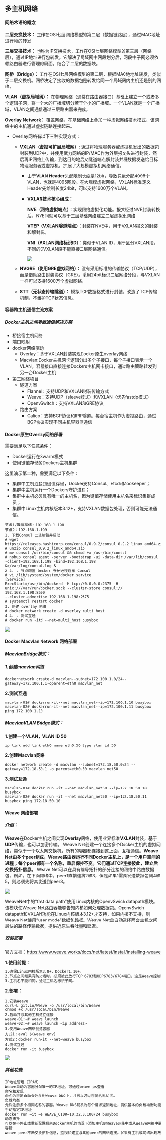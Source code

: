 ## 多主机网络

#### 网络术语的概念

**二层交换技术：** 工作在OSI七层网络模型的第二层（数据链路层），通过MAC地址进行帧的转发

**三层交换技术：** 也称为IP交换技术，工作在OSI七层网络模型的第三层（网络层），通过IP地址进行包转发。它解决了局域网中网段划分后，网段中子网必须依赖路由器进行管理的局面。结合了二层的数据块。

**网桥（Bridge）：** 工作在OSI七层网络模型的第二层，根据MAC地地址转发，类似于二层交换机。网桥决定了接收的数据包是转发给同一个局域网内主机还是别的网络。

**VLAN（虚拟局域网）：** 在物理网络（通常在路由器接口）基础上建立一个或者多个逻辑子网，将一个大的广播域切分若干个小的广播域。一个VLAN就是一个广播域，VLAN之间通信通过三层路由器来完成。

**Overlay Network：** 覆盖网络，在基础网络上叠加一种虚拟网络技术模式，该网络中的主机通过虚拟链路连接起来。

- Overlay网络有以下三种实现方式：

  - **VXLAN（虚拟可扩展局域网）**: 通过将物理服务器或虚拟机发出的数据包封装到UDP中，并使用武力网络的IP/MAC作为外层报文头进行封装，然后再IP网络上传输，到达目的地后又隧道端点解封装并将数据发送给目标物理服务器或虚拟机，扩展了大规模虚拟机网络通信。

    - 由于**VLAN Header**头部限制长度是12bit，导致只能分配4095个VLAN，也就是4095网段。在大规模虚拟网络，VXLAN标准定义Header先绘制长度24bit，可以支持1600万个VLAN。

    - **VXLAN技术核心组成：**

      **NVE（网络虚拟端点）**：实现网络虚拟化功能。报文经过NVE封装转换后，NVE间就可以基于三层基础网络建立二层虚拟化网络

      **VTEP（VXLAN隧道端点）**：封装在NVE中，用于VXLAN报文的封装和解封装。

      **VNI（VXLAN网络标识ID）**：类似于VLAN ID，用于区分VXLAN段，不同的CVXLAN段不能直接二层网络通信。

      ![](https://github.com/xiaorui2017/docker/blob/master/img/2018-10-15_151446.png)

  - **NVGRE（使用GRE虚拟网络）：** 没有采用标准的传输协议（TCP/UDP），而是借助路由封装协议（GRE）。采用24bit标识二层网络分段，与VXLAN一样可以支持1600万个虚拟网络。

  - **STT（无状态传输隧道）：** 模拟TCP数据格式进行封装，改造了TCP传输机制，不维护TCP状态信息。



#### 容器跨主机通信主流方案

##### Docker主机之间容器通信解决方案

- 桥接宿主机网络
- 端口映射
- docker网络驱动
  - Overlay：基于VXLAN封装实现Docker原生overlay网络
  - Macvlan:Docker主机网卡逻辑分出多个子接口，每个子接口表示一个VLAN。容器接口直接连接Dockers主机网卡接口，通过路由策略转发到另一台Docker主机
- 第三网络项目
  - 隧道方案
    - Flannel：支持UDP和VXLAN封装传输方式
    - Weave：支持UDP（sleeve模式）和VXLAN（优先fastdp模式）
    - OpenvSwitch：支持VXLAN和GRE协议
  - 路由方案
    - Calico：支持BGP协议和IPIP隧道。每台宿主机作为虚拟路由，通过BGP协议实现不同主机容器间通信



#### Docker原生Overlay网络部署

需要满足以下任意条件：

- Docker运行在Swarm模式
- 使用键值存储的Dockers主机集群

这里演示第二种，需要满足以下条件：

- 集群中主机连接到键值存储，Docker支持Consul、Etcd和Zookeeper；
- 集群中主机运行一个Dockers守护进程；
- 集群中主机必须具有唯一的主机名，因为键值存储使用主机名来标识集群成员；
- 集群中Linux主机内核版本3.12+，支持VXLAN数据包处理，否则可能无法通信。

```shell
节点1/键值存储：192.168.1.198
节点2：192.168.1.199
1. 下载Consul 二进制包并启动
# wget https://releases.hashicorp.com/consul/0.9.2/consul_0.9.2_linux_amd64.zip
# unzip consul_0.9.2_linux_amd64.zip
# mv consul /usr/bin/consul && chmod +x /usr/bin/consul
# nohup consul agent -server -bootstrap -ui -data-dir /var/lib/consul -client=192.168.1.198 -bind=192.168.1.198
&>/var/log/consul.log &
2 2. . 节点配置 Docker 守护进程连接 Consul
# vi /lib/systemd/system/docker.service
[Service]
ExecStart=/usr/bin/dockerd -H tcp://0.0.0.0:2375 -H unix:///var/run/docker.sock --cluster-store consul:// 192.168.1.198:8500
--cluster-advertise 192.168.1.198:2375
# systemctl restart docker
3. 创建 overlay 网络
# docker network create -d overlay multi_host
4 4. . 测试互通
# docker run -itd --net=multi_host busybox
```

![](https://github.com/xiaorui2017/docker/blob/master/img/2018-10-15_202731.png)

#### Docker Macvlan Network 网络部署

##### **MacvlanBridge模式：**

##### 1.创建macvlan网络

```shell
dockernetwork create-d macvlan--subnet=172.100.1.0/24--gateway=172.100.1.1-oparent=eth0 macvlan_net
```

**2.测试互通**

```shell
macvlan-01# dockerrun-it--net macvlan_net--ip=172.100.1.10 busybox
macvlan-02# dockerrun-it--net macvlan_net--ip=172.100.1.11 busybox ping 172.100.1.10
```

##### MacvlanVLAN Bridge模式：

**1.创建一个VLAN，VLAN ID 50**

```shell
ip link add link eth0 name eth0.50 type vlan id 50
```

**2.创建Macvlan网络**

```shell
docker network create -d macvlan --subnet=172.18.50.0/24 --gateway=172.18.50.1 -o parent=eth0.50 macvlan_net50
```

**3.测试互通**

```shell
macvlan-01# docker run -it --net macvlan_net50 --ip=172.18.50.10 busybox
macvlan-02# docker run -it --net macvlan_net50 --ip=172.18.50.11 busybox ping 172.18.50.10
```



#### Weave 网络部署

##### 介绍：

**Weave**在Docker主机之间实现**Overlay**网络，使用业界标准**VXLAN**封装，基于**UDP**传输，也可以加密传输。
Weave Net创建一个连接多个Docker主机的虚拟网络，类似于一个以太网交换机，所有的容器都连接到这上面，互相通信。**Weave Net由多个peer组成，Weave路由器运行不同Docker主机上，是一个用户空间的进程；每个peer都有一个名称，重启保持不变。它们通过TCP连接彼此，建立后交换拓扑信息。**
Weave Net可以在具有编号拓扑的部分连接的网络中路由数据包。例如，在下面网络中，peer1直接连接2和3，但是如果1需要发送数据包到4和5，则必须先将其发送到peer3。

![](.\img\2018-10-16_102857.png)

WeaveNet中的”fast data path”使用Linux内核的OpenvSwich datapath模块。该模块使Weave Net路由器能够告知内核如何处理数据包。OpenvSwich datapath和VXLAN功能在Linux内核版本3.12+才支持，如果内核不支持，则Weave Net使用”user mode”数据包路径。Weave Net会自动选择两台主机之间最快的路径传输数据，提供近原生吞吐量和延迟。

##### 安装部署

官方文档：https://www.weave.works/docs/net/latest/install/installing-weave

**1.使用前提：**

```tex
1.确保Linux内核版本3.8+，Docker1.10+。
2.节点之间如果有防火墙时，必须彼此放行TCP 6783和UDP6783/6784端口，这是Weave控制和数据端口。
3.主机名不能相同，通过主机名标识子网。
```

**2.部署：**

```shell
1.安装Weave
curl-L git.io/Weave -o /usr/local/bin/Weave
chmod +x /usr/local/bin/Weave
2.启动并与其他主机建立连接
weave-01:~# weave launch
weave-02:~# weave launch <ip address>
3.使用Weave网络创建容器
方式1：eval $(weave env)
方式2：docker run-it --net=weave busybox
4.测试互通
docker run -it busybox
```

![](https://github.com/xiaorui2017/docker/blob/master/img/2018-10-16_103308.png)

##### 其他功能

```tex
IP地址管理（IPAM）
Weave自动为容器分配唯一的IP地址。可通过weave ps查看
命名和发现
命名的容器自动会注册到Weave DNS中，并可以通过容器名称访问。
负载均衡
允许注册多个相同名称的容器，Weave DNS随机为每个请求返回地址，提供基本的负载均衡功能。
手动指定IP地址
docker run –it –e WEAVE_CIDR=10.32.0.100/24 busybox
动态拓扑
可以在不停止或重新配置剩余Docker主机的情况下添加主机到Weave网络中或从Weave网络中删除
容错
weave peer不断交换拓扑信息，监视和建立与其他peer的网络连接。如果有主机或网络出现故障，Weave会绕过这个主机，保证两边容器可以继续通信，当恢复时，恢复完全连接。
```
